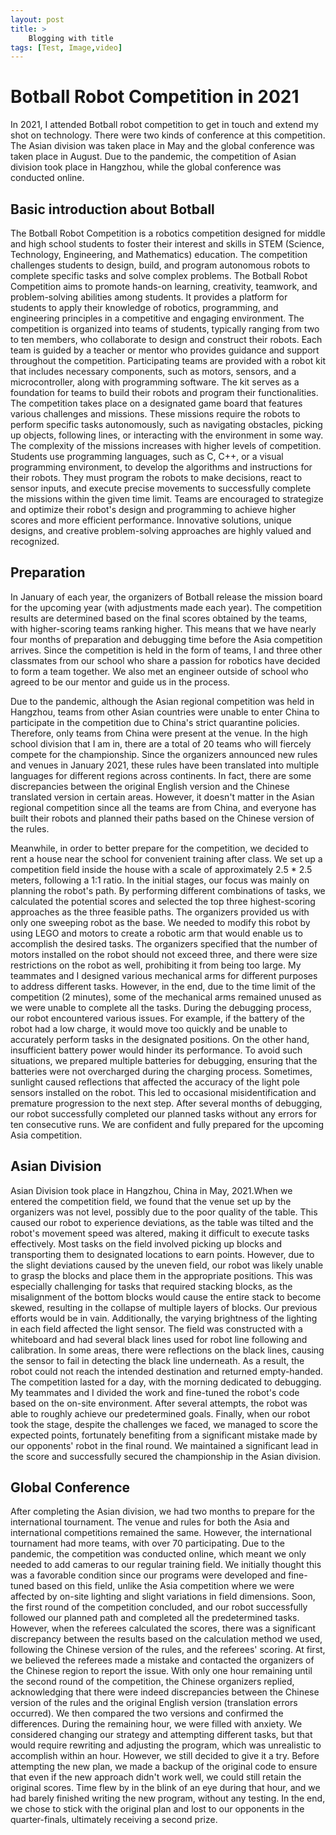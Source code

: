 ```yaml
---
layout: post
title: >
    Blogging with title 
tags: [Test, Image,video]
---
```


# Botball Robot Competition in 2021
In 2021, I attended Botball robot competition to get in touch and extend my shot on technology. There were two kinds of conference at this competition. The Asian division was taken place in May and the global conference was taken place in August. Due to the pandemic, the competition of Asian division took place in Hangzhou, while the global conference was conducted online.

## Basic introduction about Botball
The Botball Robot Competition is a robotics competition designed for middle and high school students to foster their interest and skills in STEM (Science, Technology, Engineering, and Mathematics) education. The competition challenges students to design, build, and program autonomous robots to complete specific tasks and solve complex problems.
The Botball Robot Competition aims to promote hands-on learning, creativity, teamwork, and problem-solving abilities among students. It provides a platform for students to apply their knowledge of robotics, programming, and engineering principles in a competitive and engaging environment.
The competition is organized into teams of students, typically ranging from two to ten members, who collaborate to design and construct their robots. Each team is guided by a teacher or mentor who provides guidance and support throughout the competition.
Participating teams are provided with a robot kit that includes necessary components, such as motors, sensors, and a microcontroller, along with programming software. The kit serves as a foundation for teams to build their robots and program their functionalities.
The competition takes place on a designated game board that features various challenges and missions. These missions require the robots to perform specific tasks autonomously, such as navigating obstacles, picking up objects, following lines, or interacting with the environment in some way. The complexity of the missions increases with higher levels of competition.
Students use programming languages, such as C, C++, or a visual programming environment, to develop the algorithms and instructions for their robots. They must program the robots to make decisions, react to sensor inputs, and execute precise movements to successfully complete the missions within the given time limit.
Teams are encouraged to strategize and optimize their robot's design and programming to achieve higher scores and more efficient performance. Innovative solutions, unique designs, and creative problem-solving approaches are highly valued and recognized.

## Preparation
In January of each year, the organizers of Botball release the mission board for the upcoming year (with adjustments made each year). The competition results are determined based on the final scores obtained by the teams, with higher-scoring teams ranking higher. This means that we have nearly four months of preparation and debugging time before the Asia competition arrives.
Since the competition is held in the form of teams, I and three other classmates from our school who share a passion for robotics have decided to form a team together. We also met an engineer outside of school who agreed to be our mentor and guide us in the process.

Due to the pandemic, although the Asian regional competition was held in Hangzhou, teams from other Asian countries were unable to enter China to participate in the competition due to China's strict quarantine policies. Therefore, only teams from China were present at the venue. In the high school division that I am in, there are a total of 20 teams who will fiercely compete for the championship.
Since the organizers announced new rules and venues in January 2021, these rules have been translated into multiple languages for different regions across continents. In fact, there are some discrepancies between the original English version and the Chinese translated version in certain areas. However, it doesn't matter in the Asian regional competition since all the teams are from China, and everyone has built their robots and planned their paths based on the Chinese version of the rules.

Meanwhile, in order to better prepare for the competition, we decided to rent a house near the school for convenient training after class. We set up a competition field inside the house with a scale of approximately 2.5 * 2.5 meters, following a 1:1 ratio. In the initial stages, our focus was mainly on planning the robot's path. By performing different combinations of tasks, we calculated the potential scores and selected the top three highest-scoring approaches as the three feasible paths.
The organizers provided us with only one sweeping robot as the base. We needed to modify this robot by using LEGO and motors to create a robotic arm that would enable us to accomplish the desired tasks. The organizers specified that the number of motors installed on the robot should not exceed three, and there were size restrictions on the robot as well, prohibiting it from being too large.
My teammates and I designed various mechanical arms for different purposes to address different tasks. However, in the end, due to the time limit of the competition (2 minutes), some of the mechanical arms remained unused as we were unable to complete all the tasks. During the debugging process, our robot encountered various issues. For example, if the battery of the robot had a low charge, it would move too quickly and be unable to accurately perform tasks in the designated positions. On the other hand, insufficient battery power would hinder its performance. To avoid such situations, we prepared multiple batteries for debugging, ensuring that the batteries were not overcharged during the charging process.
Sometimes, sunlight caused reflections that affected the accuracy of the light pole sensors installed on the robot. This led to occasional misidentification and premature progression to the next step. After several months of debugging, our robot successfully completed our planned tasks without any errors for ten consecutive runs. We are confident and fully prepared for the upcoming Asia competition.

## Asian Division
Asian Division took place in Hangzhou, China in May, 2021.When we entered the competition field, we found that the venue set up by the organizers was not level, possibly due to the poor quality of the table. This caused our robot to experience deviations, as the table was tilted and the robot's movement speed was altered, making it difficult to execute tasks effectively. Most tasks on the field involved picking up blocks and transporting them to designated locations to earn points. However, due to the slight deviations caused by the uneven field, our robot was likely unable to grasp the blocks and place them in the appropriate positions. This was especially challenging for tasks that required stacking blocks, as the misalignment of the bottom blocks would cause the entire stack to become skewed, resulting in the collapse of multiple layers of blocks. Our previous efforts would be in vain. Additionally, the varying brightness of the lighting in each field affected the light sensor. The field was constructed with a whiteboard and had several black lines used for robot line following and calibration. In some areas, there were reflections on the black lines, causing the sensor to fail in detecting the black line underneath. As a result, the robot could not reach the intended destination and returned empty-handed. The competition lasted for a day, with the morning dedicated to debugging. My teammates and I divided the work and fine-tuned the robot's code based on the on-site environment. After several attempts, the robot was able to roughly achieve our predetermined goals. Finally, when our robot took the stage, despite the challenges we faced, we managed to score the expected points, fortunately benefiting from a significant mistake made by our opponents' robot in the final round. We maintained a significant lead in the score and successfully secured the championship in the Asian division.

## Global Conference

After completing the Asian division, we had two months to prepare for the international tournament. The venue and rules for both the Asia and international competitions remained the same. However, the international tournament had more teams, with over 70 participating. Due to the pandemic, the competition was conducted online, which meant we only needed to add cameras to our regular training field. We initially thought this was a favorable condition since our programs were developed and fine-tuned based on this field, unlike the Asia competition where we were affected by on-site lighting and slight variations in field dimensions.
Soon, the first round of the competition concluded, and our robot successfully followed our planned path and completed all the predetermined tasks. However, when the referees calculated the scores, there was a significant discrepancy between the results based on the calculation method we used, following the Chinese version of the rules, and the referees' scoring. At first, we believed the referees made a mistake and contacted the organizers of the Chinese region to report the issue. With only one hour remaining until the second round of the competition, the Chinese organizers replied, acknowledging that there were indeed discrepancies between the Chinese version of the rules and the original English version (translation errors occurred). We then compared the two versions and confirmed the differences.
During the remaining hour, we were filled with anxiety. We considered changing our strategy and attempting different tasks, but that would require rewriting and adjusting the program, which was unrealistic to accomplish within an hour. However, we still decided to give it a try. Before attempting the new plan, we made a backup of the original code to ensure that even if the new approach didn't work well, we could still retain the original scores. Time flew by in the blink of an eye during that hour, and we had barely finished writing the new program, without any testing. In the end, we chose to stick with the original plan and lost to our opponents in the quarter-finals, ultimately receiving a second prize.

